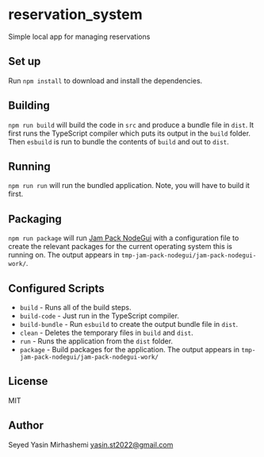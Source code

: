 reservation_system
======================
Simple local app for managing reservations


Set up
------
Run `npm install` to download and install the dependencies.

Building
--------
`npm run build` will build the code in `src` and produce a bundle file in `dist`. It first runs the TypeScript compiler which puts its output in the `build` folder. Then `esbuild` is run to bundle the contents of `build` and out to `dist`.


Running
-------
`npm run run` will run the bundled application. Note, you will have to build it first.


Packaging
---------
`npm run package` will run [Jam Pack NodeGui](https://github.com/sedwards2009/jam-pack-nodegui) with a configuration file to create the relevant packages for the current operating system this is running on. The output appears in `tmp-jam-pack-nodegui/jam-pack-nodegui-work/`.


Configured Scripts
------------------

* `build` - Runs all of the build steps.
* `build-code` - Just run in the TypeScript compiler.
* `build-bundle` - Run `esbuild` to create the output bundle file in `dist`.
* `clean` - Deletes the temporary files in `build` and `dist`.
* `run` - Runs the application from the `dist` folder.
* `package` - Build packages for the application. The output appears in `tmp-jam-pack-nodegui/jam-pack-nodegui-work/`

License
-------

MIT

Author
------

Seyed Yasin Mirhashemi <yasin.st2022@gmail.com>
